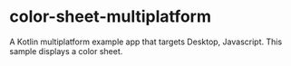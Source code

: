 # color-sheet-multiplatform
A Kotlin multiplatform example app that targets Desktop, Javascript. This sample displays a color sheet.
